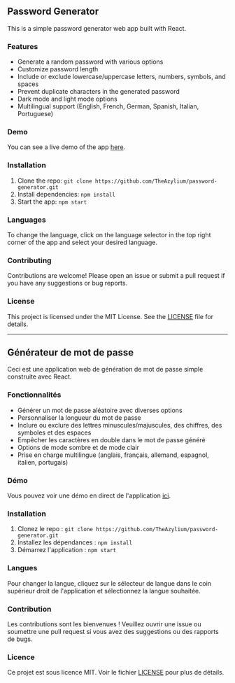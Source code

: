 ## Password Generator

This is a simple password generator web app built with React.

### Features

- Generate a random password with various options
- Customize password length
- Include or exclude lowercase/uppercase letters, numbers, symbols, and spaces
- Prevent duplicate characters in the generated password
- Dark mode and light mode options
- Multilingual support (English, French, German, Spanish, Italian, Portuguese)

### Demo

You can see a live demo of the app [here](https://theazylium.github.io/password-generator/).

### Installation

1. Clone the repo: `git clone https://github.com/TheAzylium/password-generator.git`
2. Install dependencies: `npm install`
3. Start the app: `npm start`

### Languages

To change the language, click on the language selector in the top right corner of the app and select your desired language.

### Contributing

Contributions are welcome! Please open an issue or submit a pull request if you have any suggestions or bug reports.

### License

This project is licensed under the MIT License. See the [LICENSE](https://github.com/TheAzylium/password-generator/blob/master/LICENSE) file for details.

---

## Générateur de mot de passe

Ceci est une application web de génération de mot de passe simple construite avec React.

### Fonctionnalités

- Générer un mot de passe aléatoire avec diverses options
- Personnaliser la longueur du mot de passe
- Inclure ou exclure des lettres minuscules/majuscules, des chiffres, des symboles et des espaces
- Empêcher les caractères en double dans le mot de passe généré
- Options de mode sombre et de mode clair
- Prise en charge multilingue (anglais, français, allemand, espagnol, italien, portugais)

### Démo

Vous pouvez voir une démo en direct de l'application [ici](https://theazylium.github.io/password-generator/).

### Installation

1. Clonez le repo : `git clone https://github.com/TheAzylium/password-generator.git`
2. Installez les dépendances : `npm install`
3. Démarrez l'application : `npm start`

### Langues

Pour changer la langue, cliquez sur le sélecteur de langue dans le coin supérieur droit de l'application et sélectionnez la langue souhaitée.

### Contribution

Les contributions sont les bienvenues ! Veuillez ouvrir une issue ou soumettre une pull request si vous avez des suggestions ou des rapports de bugs.

### Licence

Ce projet est sous licence MIT. Voir le fichier [LICENSE](https://github.com/TheAzylium/password-generator/blob/master/LICENSE) pour plus de détails.

